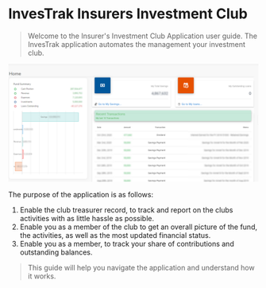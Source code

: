 # InvesTrak Insurers Investment Club

> Welcome to the Insurer's Investment Club Application user guide.
>The InvesTrak application automates the management your investment club.

![alt text](images/0.1_Welcome.PNG "home page")

 The purpose of the application is as follows:

  1. Enable the club treasurer record, to track and report on the clubs activities with as little hassle as possible.
  1. Enable you as a member of the club to get an overall picture of the fund, the activities, as well as the most updated financial status.
  1. Enable you as a member, to track your share of contributions and outstanding balances.

>This guide will help you navigate the application and understand how it works.
